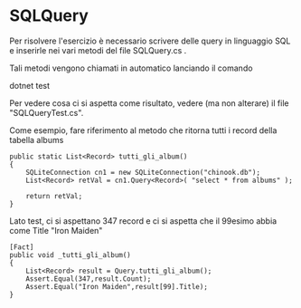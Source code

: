 # SQLQuery

Per risolvere l'esercizio è necessario scrivere delle query in linguaggio SQL e inserirle nei vari metodi del file SQLQuery.cs .

Tali metodi vengono chiamati in automatico lanciando il comando 

dotnet test

Per vedere cosa ci si aspetta come risultato,  vedere (ma non alterare) il file "SQLQueryTest.cs".

Come esempio, fare riferimento al metodo che ritorna tutti i record della tabella albums

```
public static List<Record> tutti_gli_album() 
{
    SQLiteConnection cn1 = new SQLiteConnection("chinook.db");
    List<Record> retVal = cn1.Query<Record>( "select * from albums" ); 

    return retVal;                        
}
```

Lato test, ci si aspettano 347 record e ci si aspetta che il 99esimo abbia come Title "Iron Maiden"

```
[Fact]
public void _tutti_gli_album()
{
    List<Record> result = Query.tutti_gli_album();
    Assert.Equal(347,result.Count);
    Assert.Equal("Iron Maiden",result[99].Title);
}
```
